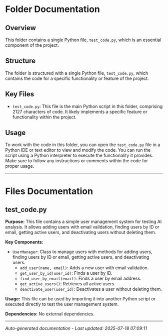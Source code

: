 # Folder Documentation

## Overview
This folder contains a single Python file, `test_code.py`, which is an essential component of the project.

## Structure
The folder is structured with a single Python file, `test_code.py`, which contains the code for a specific functionality or feature of the project.

## Key Files
- `test_code.py`: This file is the main Python script in this folder, comprising 2127 characters of code. It likely implements a specific feature or functionality within the project.

## Usage
To work with the code in this folder, you can open the `test_code.py` file in a Python IDE or text editor to view and modify the code. You can run the script using a Python interpreter to execute the functionality it provides. Make sure to follow any instructions or comments within the code for proper usage.

---

# Files Documentation

## test_code.py

**Purpose:** This file contains a simple user management system for testing AI analysis. It allows adding users with email validation, finding users by ID or email, getting active users, and deactivating users without deleting them.

**Key Components:**
- `UserManager`: Class to manage users with methods for adding users, finding users by ID or email, getting active users, and deactivating users.
  - `add_user(name, email)`: Adds a new user with email validation.
  - `get_user_by_id(user_id)`: Finds a user by ID.
  - `find_user_by_email(email)`: Finds a user by email address.
  - `get_active_users()`: Retrieves all active users.
  - `deactivate_user(user_id)`: Deactivates a user without deleting them.

**Usage:** This file can be used by importing it into another Python script or executed directly to test the user management system.

**Dependencies:** No external dependencies.

---
*Auto-generated documentation - Last updated: 2025-07-18 07:09:11*
